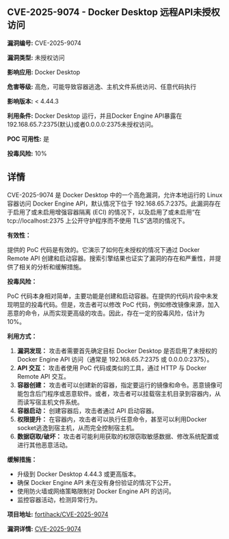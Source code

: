 ## CVE-2025-9074 - Docker Desktop 远程API未授权访问

**漏洞编号:** CVE-2025-9074

**漏洞类型:** 未授权访问

**影响应用:** Docker Desktop

**危害等级:** 高危，可能导致容器逃逸、主机文件系统访问、任意代码执行

**影响版本:** < 4.44.3

**利用条件:** Docker Desktop 运行，并且Docker Engine API暴露在192.168.65.7:2375(默认)或者0.0.0.0:2375未授权访问。

**POC 可用性:** 是

**投毒风险:** 10%

## 详情

CVE-2025-9074 是 Docker Desktop 中的一个高危漏洞，允许本地运行的 Linux 容器访问 Docker Engine API，默认情况下位于 192.168.65.7:2375。此漏洞存在于启用了或未启用增强容器隔离 (ECI) 的情况下，以及启用了或未启用“在 tcp://localhost:2375 上公开守护程序而不使用 TLS”选项的情况下。

**有效性：**

提供的 PoC 代码是有效的。它演示了如何在未授权的情况下通过 Docker Remote API 创建和启动容器。搜索引擎结果也证实了漏洞的存在和严重性，并提供了相关的分析和缓解措施。

**投毒风险：**

PoC 代码本身相对简单，主要功能是创建和启动容器。在提供的代码片段中未发现明显的投毒代码。但是，攻击者可以修改 PoC 代码，例如修改镜像来源，加入恶意的命令，从而实现更高级的攻击。因此，存在一定的投毒风险，估计为 10%。

**利用方式：**

1.  **漏洞发现：** 攻击者需要首先确定目标 Docker Desktop 是否启用了未授权的 Docker Engine API 访问（通常是 192.168.65.7:2375 或 0.0.0.0:2375）。
2.  **API 交互：** 攻击者使用 PoC 代码或类似的工具，通过 HTTP 与 Docker Remote API 交互。
3.  **容器创建：** 攻击者可以创建新的容器，指定要运行的镜像和命令。恶意镜像可能包含后门程序或恶意软件。或者，攻击者可以挂载宿主机目录到容器内，从而读写宿主机文件系统。
4.  **容器启动：** 创建容器后，攻击者通过 API 启动容器。
5.  **权限提升：** 在容器内，攻击者可以执行任意命令，甚至可以利用Docker socket逃逸到宿主机，从而完全控制宿主机。
6.  **数据窃取/破坏：** 攻击者可能利用获取的权限窃取敏感数据、修改系统配置或进行其他恶意活动。

**缓解措施：**

*   升级到 Docker Desktop 4.44.3 或更高版本。
*   确保 Docker Engine API 未在没有身份验证的情况下公开。
*   使用防火墙或网络策略限制对 Docker Engine API 的访问。
*   监控容器活动，检测异常行为。

**项目地址:** [fortihack/CVE-2025-9074](https://github.com/fortihack/CVE-2025-9074)

**漏洞详情:** [CVE-2025-9074](https://nvd.nist.gov/vuln/detail/CVE-2025-9074)